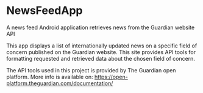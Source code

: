 # NewsFeedApp
A news feed Android application retrieves news from the Guardian website API

This app displays a list of internationally updated news on a specific field of concern published on the Guardian website.
This site provides API tools for formatting requested and retrieved data about the chosen field of concern.

The API tools used in this project is provided by The Guardian open platform. More info is available on:
https://open-platform.theguardian.com/documentation/
